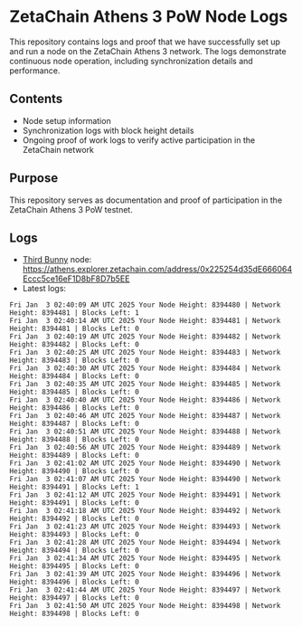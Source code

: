# ZetaChain Athens 3 PoW Node Logs
This repository contains logs and proof that we have successfully set up and run a node on the ZetaChain Athens 3 network. The logs demonstrate continuous node operation, including synchronization details and performance.

## Contents
- Node setup information
- Synchronization logs with block height details
- Ongoing proof of work logs to verify active participation in the ZetaChain network

## Purpose
This repository serves as documentation and proof of participation in the ZetaChain Athens 3 PoW testnet.

## Logs

- [Third Bunny](https://thirdbunny.xyz/) node: https://athens.explorer.zetachain.com/address/0x225254d35dE666064Eccc5ce16eF1D8bF8D7b5EE
- Latest logs:
```
Fri Jan  3 02:40:09 AM UTC 2025 Your Node Height: 8394480 | Network Height: 8394481 | Blocks Left: 1
Fri Jan  3 02:40:14 AM UTC 2025 Your Node Height: 8394481 | Network Height: 8394481 | Blocks Left: 0
Fri Jan  3 02:40:19 AM UTC 2025 Your Node Height: 8394482 | Network Height: 8394482 | Blocks Left: 0
Fri Jan  3 02:40:25 AM UTC 2025 Your Node Height: 8394483 | Network Height: 8394483 | Blocks Left: 0
Fri Jan  3 02:40:30 AM UTC 2025 Your Node Height: 8394484 | Network Height: 8394484 | Blocks Left: 0
Fri Jan  3 02:40:35 AM UTC 2025 Your Node Height: 8394485 | Network Height: 8394485 | Blocks Left: 0
Fri Jan  3 02:40:40 AM UTC 2025 Your Node Height: 8394486 | Network Height: 8394486 | Blocks Left: 0
Fri Jan  3 02:40:46 AM UTC 2025 Your Node Height: 8394487 | Network Height: 8394487 | Blocks Left: 0
Fri Jan  3 02:40:51 AM UTC 2025 Your Node Height: 8394488 | Network Height: 8394488 | Blocks Left: 0
Fri Jan  3 02:40:56 AM UTC 2025 Your Node Height: 8394489 | Network Height: 8394489 | Blocks Left: 0
Fri Jan  3 02:41:02 AM UTC 2025 Your Node Height: 8394490 | Network Height: 8394490 | Blocks Left: 0
Fri Jan  3 02:41:07 AM UTC 2025 Your Node Height: 8394490 | Network Height: 8394491 | Blocks Left: 1
Fri Jan  3 02:41:12 AM UTC 2025 Your Node Height: 8394491 | Network Height: 8394491 | Blocks Left: 0
Fri Jan  3 02:41:18 AM UTC 2025 Your Node Height: 8394492 | Network Height: 8394492 | Blocks Left: 0
Fri Jan  3 02:41:23 AM UTC 2025 Your Node Height: 8394493 | Network Height: 8394493 | Blocks Left: 0
Fri Jan  3 02:41:28 AM UTC 2025 Your Node Height: 8394494 | Network Height: 8394494 | Blocks Left: 0
Fri Jan  3 02:41:34 AM UTC 2025 Your Node Height: 8394495 | Network Height: 8394495 | Blocks Left: 0
Fri Jan  3 02:41:39 AM UTC 2025 Your Node Height: 8394496 | Network Height: 8394496 | Blocks Left: 0
Fri Jan  3 02:41:44 AM UTC 2025 Your Node Height: 8394497 | Network Height: 8394497 | Blocks Left: 0
Fri Jan  3 02:41:50 AM UTC 2025 Your Node Height: 8394498 | Network Height: 8394498 | Blocks Left: 0
```
